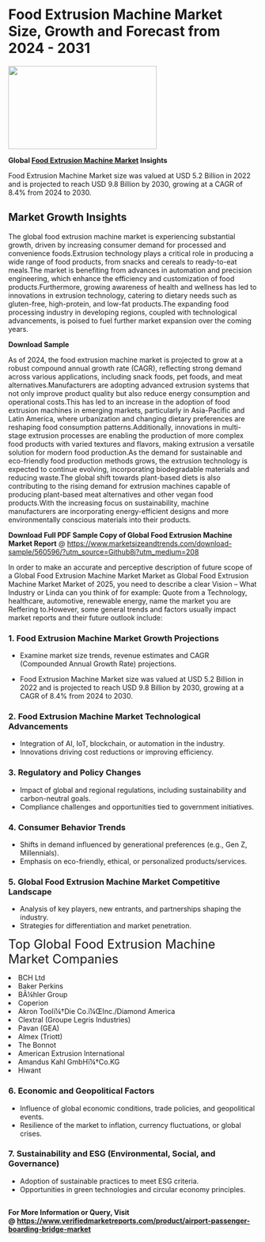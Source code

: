 <H1>Food Extrusion Machine Market Size, Growth and Forecast from 2024 - 2031</H1><img class="aligncenter size-medium wp-image-584254" src="https://thirdeyenews.in/wp-content/uploads/2024/09/Global-Market-Research-300x168.jpeg" alt="" width="300" height="168" /><p><strong>Global&nbsp;<a href="https://www.marketsizeandtrends.com/download-sample/560596/?utm_source=Github8j?utm_medium=208">Food Extrusion Machine Market</a> Insights</strong></p><p>Food Extrusion Machine Market size was valued at USD 5.2 Billion in 2022 and is projected to reach USD 9.8 Billion by 2030, growing at a CAGR of 8.4% from 2024 to 2030.</p><p><h2>Market Growth Insights</h2> <p>The global food extrusion machine market is experiencing substantial growth, driven by increasing consumer demand for processed and convenience foods.Extrusion technology plays a critical role in producing a wide range of food products, from snacks and cereals to ready-to-eat meals.The market is benefiting from advances in automation and precision engineering, which enhance the efficiency and customization of food products.Furthermore, growing awareness of health and wellness has led to innovations in extrusion technology, catering to dietary needs such as gluten-free, high-protein, and low-fat products.The expanding food processing industry in developing regions, coupled with technological advancements, is poised to fuel further market expansion over the coming years.</p> <p><strong>Download Sample</strong></p> <p>As of 2024, the food extrusion machine market is projected to grow at a robust compound annual growth rate (CAGR), reflecting strong demand across various applications, including snack foods, pet foods, and meat alternatives.Manufacturers are adopting advanced extrusion systems that not only improve product quality but also reduce energy consumption and operational costs.This has led to an increase in the adoption of food extrusion machines in emerging markets, particularly in Asia-Pacific and Latin America, where urbanization and changing dietary preferences are reshaping food consumption patterns.Additionally, innovations in multi-stage extrusion processes are enabling the production of more complex food products with varied textures and flavors, making extrusion a versatile solution for modern food production.As the demand for sustainable and eco-friendly food production methods grows, the extrusion technology is expected to continue evolving, incorporating biodegradable materials and reducing waste.The global shift towards plant-based diets is also contributing to the rising demand for extrusion machines capable of producing plant-based meat alternatives and other vegan food products.With the increasing focus on sustainability, machine manufacturers are incorporating energy-efficient designs and more environmentally conscious materials into their products.<p><span class=""><strong>Download Full PDF Sample Copy of Global Food Extrusion Machine Market Report</strong> @ <a href="https://www.marketsizeandtrends.com/download-sample/560596/?utm_source=Github8j?utm_medium=208" target="_blank">https://www.marketsizeandtrends.com/download-sample/560596/?utm_source=Github8j?utm_medium=208</a></span></p><p>In order to make an accurate and perceptive description of future scope of a Global&nbsp;Food Extrusion Machine Market Market as Global&nbsp;Food Extrusion Machine Market Market of 2025, you need to describe a clear Vision &ndash; What Industry or Linda can you think of for example: Quote from a Technology, healthcare, automotive, renewable energy, name the market you are Reffering to.However, some general trends and factors usually impact market reports and their future outlook include:</p><h3>1.&nbsp;<strong>Food Extrusion Machine Market Growth Projections</strong></h3><ul><li>Examine market size trends, revenue estimates and CAGR (Compounded Annual Growth Rate) projections.</li><li><p>Food Extrusion Machine Market size was valued at USD 5.2 Billion in 2022 and is projected to reach USD 9.8 Billion by 2030, growing at a CAGR of 8.4% from 2024 to 2030.</p></li></ul><h3>2.&nbsp;<strong>Food Extrusion Machine Market Technological Advancements</strong></h3><ul><li>Integration of AI, IoT, blockchain, or automation in the industry.</li><li>Innovations driving cost reductions or improving efficiency.</li></ul><h3>3.&nbsp;<strong>Regulatory and Policy Changes</strong></h3><ul><li>Impact of global and regional regulations, including sustainability and carbon-neutral goals.</li><li>Compliance challenges and opportunities tied to government initiatives.</li></ul><h3>4.&nbsp;<strong>Consumer Behavior Trends</strong></h3><ul><li>Shifts in demand influenced by generational preferences (e.g., Gen Z, Millennials).</li><li>Emphasis on eco-friendly, ethical, or personalized products/services.</li></ul><h3>5.&nbsp;<strong>Global Food Extrusion Machine Market Competitive Landscape</strong></h3><ul><li>Analysis of key players, new entrants, and partnerships shaping the industry.</li><li>Strategies for differentiation and market penetration.</li></ul><p data-pm-slice="1 1 []"><span style="color: inherit; font-family: inherit; font-size: 25px;">Top Global Food Extrusion Machine Market Companies</span></p><div class="" data-test-id=""><p><li>BCH Ltd</li><li> Baker Perkins</li><li> BÃ¼hler Group</li><li> Coperion</li><li> Akron Toolï¼†Die Co.ï¼ŒInc./Diamond America</li><li> Clextral (Groupe Legris Industries)</li><li> Pavan (GEA)</li><li> Almex (Triott)</li><li> The Bonnot</li><li> American Extrusion International</li><li> Amandus Kahl GmbHï¼†Co.KG</li><li> Hiwant</li></p></div><h3>6.&nbsp;<strong>Economic and Geopolitical Factors</strong></h3><ul><li>Influence of global economic conditions, trade policies, and geopolitical events.</li><li>Resilience of the market to inflation, currency fluctuations, or global crises.</li></ul><h3>7.&nbsp;<strong>Sustainability and ESG (Environmental, Social, and Governance)</strong></h3><ul><li>Adoption of sustainable practices to meet ESG criteria.</li><li>Opportunities in green technologies and circular economy principles.</li></ul><h2><strong style="font-size: 14px;">For More Information or Query, Visit @&nbsp;</strong><a style="background-color: #ffffff; font-size: 14px;" href="https://www.marketsizeandtrends.com/report/food-extrusion-machine-market/" target="_blank">https://www.verifiedmarketreports.com/product/airport-passenger-boarding-bridge-market</a></h2>